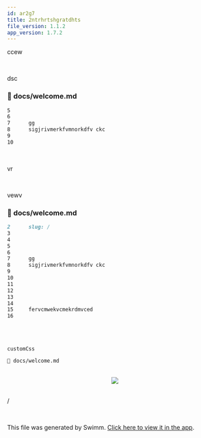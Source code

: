 ```yaml
---
id: ar2g7
title: 2ntrhrtshgratdhts
file_version: 1.1.2
app_version: 1.7.2
---
```


ccew

<br/>

dsc
<!-- NOTE-swimm-snippet: the lines below link your snippet to Swimm -->
### 📄 docs/welcome.md
```markdown
5      
6      
7      gg
8      sigjrivmerkfvmnorkdfv ckc
9      
10     
```

<br/>

vr

<br/>

vewv
<!-- NOTE-swimm-snippet: the lines below link your snippet to Swimm -->
### 📄 docs/welcome.md
```markdown
2      slug: /
3      
4      
5      
6      
7      gg
8      sigjrivmerkfvmnorkdfv ckc
9      
10     
11     
12     
13     
14     
15     fervcmwekvcmekrdmvced
16     
```

<br/>

<br/>

`customCss`<swm-token data-swm-token=":docusaurus.config.js:28:1:1:`          customCss: require.resolve(&#39;./src/css/custom.css&#39;),`"/>

`📄 docs/welcome.md`

<br/>

<div align="center"><img src="https://media2.giphy.com/media/RB46T9ysjzDEs/giphy.gif?cid=d56c4a8bgpqkrf6jrxmu59xdehxfw7bhdzyfw5zherl2e0po&ep=v1_gifs_trending&rid=giphy.gif&ct=g" style="width:'50%'"/></div>

<br/>

/

<br/>

This file was generated by Swimm. [Click here to view it in the app](https://swimm-web-app.web.app/repos/Z2l0aHViJTNBJTNBTm9hUmVwbyUzQSUzQU5vYW96ZXI=/docs/ar2g7).
